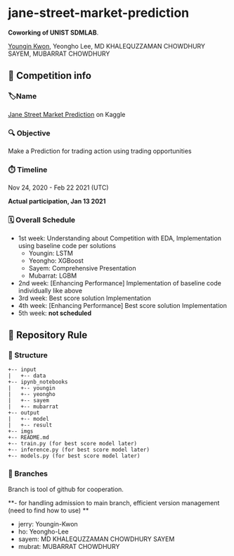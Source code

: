# jane-street-market-prediction

**Coworking of UNIST SDMLAB**.

<a href="https://github.com/JerryKwon">Youngin Kwon</a>, Yeongho Lee, MD KHALEQUZZAMAN CHOWDHURY SAYEM, MUBARRAT CHOWDHURY 



##  :triangular_flag_on_post: Competition info

### :label: ​Name

<a href="https://www.kaggle.com/c/jane-street-market-prediction">Jane Street Market Prediction</a> on Kaggle

### :mag: Objective

Make a Prediction for trading action using trading opportunities

### :stopwatch: Timeline

Nov 24, 2020 - Feb 22 2021 (UTC)

**Actual participation, Jan 13 2021**

### :spiral_calendar: ​Overall Schedule

* 1st week: Understanding about Competition with EDA, Implementation using baseline code per solutions
  * Youngin: LSTM 
  * Yeongho: XGBoost
  * Sayem: Comprehensive Presentation
  * Mubarrat: LGBM
* 2nd week: [Enhancing Performance] Implementation of baseline code individually like above
* 3rd week: Best score solution Implementation
* 4th week: [Enhancing Performance] Best score solution Implementation
* 5th week: **not scheduled**

## :loudspeaker: ​Repository Rule 

### :construction_worker: Structure

```
+-- input
|   +-- data
+-- ipynb_notebooks
|   +-- youngin
|   +-- yeongho
|   +-- sayem
|   +-- mubarrat
+-- output
|   +-- model
|   +-- result
+-- imgs
+-- README.md
+-- train.py (for best score model later)
+-- inference.py (for best score model later)
+-- models.py (for best score model later)
```

### :palm_tree: ​Branches 

Branch is tool of github for cooperation.

**\- for handling admission to main branch, efficient version management (need to find how to use) **

*  jerry: Youngin-Kwon
* ho: Yeongho-Lee
* sayem: MD KHALEQUZZAMAN CHOWDHURY SAYEM
* mubrat: MUBARRAT CHOWDHURY 